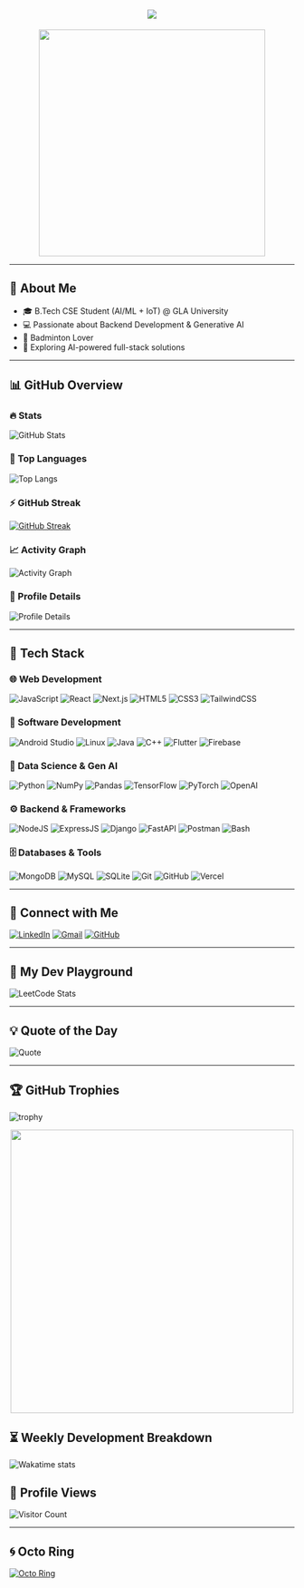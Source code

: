 <!-- Banner / Header -->
<h1 align="center">
  <img src="https://readme-typing-svg.herokuapp.com?size=30&duration=3000&color=00F70D&center=true&vCenter=true&lines=Hi+👋+I'm+Varun+Gupta;AI+%26+ML+Enthusiast;Backend+Developer;Generative+AI+Learner" />
</h1>

<!-- Coding GIF -->
<p align="center">
  <img src="https://media.giphy.com/media/qgQUggAC3Pfv687qPC/giphy.gif" width="400"/>
</p>

---

## 🧠 About Me
- 🎓 B.Tech CSE Student (AI/ML + IoT) @ GLA University  
- 💻 Passionate about Backend Development & Generative AI  
- 🏸 Badminton Lover  
- 🚀 Exploring AI-powered full-stack solutions  

---

## 📊 GitHub Overview

### 🔥 Stats
![GitHub Stats](https://github-readme-stats.vercel.app/api?username=varungupta132&show_icons=true&theme=radical)

### 📂 Top Languages
![Top Langs](https://github-readme-stats.vercel.app/api/top-langs/?username=varungupta132&layout=compact&theme=tokyonight)

### ⚡ GitHub Streak
[![GitHub Streak](https://streak-stats.demolab.com?user=varungupta132&theme=highcontrast)](https://git.io/streak-stats)

### 📈 Activity Graph
![Activity Graph](https://github-readme-activity-graph.vercel.app/graph?username=varungupta132&theme=react-dark)

### 📝 Profile Details
![Profile Details](http://github-profile-summary-cards.vercel.app/api/cards/profile-details?username=varungupta132&theme=tokyonight)

---

## 🧰 Tech Stack

### 🌐 Web Development  
![JavaScript](https://img.shields.io/badge/JavaScript-F7DF1E?style=for-the-badge&logo=javascript&logoColor=black)
![React](https://img.shields.io/badge/React-20232A?style=for-the-badge&logo=react&logoColor=61DAFB)
![Next.js](https://img.shields.io/badge/Next.js-000000?style=for-the-badge&logo=nextdotjs&logoColor=white)
![HTML5](https://img.shields.io/badge/HTML5-E34F26?style=for-the-badge&logo=html5&logoColor=white)
![CSS3](https://img.shields.io/badge/CSS3-1572B6?style=for-the-badge&logo=css3&logoColor=white)
![TailwindCSS](https://img.shields.io/badge/Tailwind_CSS-38B2AC?style=for-the-badge&logo=tailwind-css&logoColor=white)

### 📱 Software Development  
![Android Studio](https://img.shields.io/badge/Android_Studio-3DDC84?style=for-the-badge&logo=android-studio&logoColor=white)
![Linux](https://img.shields.io/badge/Linux-FCC624?style=for-the-badge&logo=linux&logoColor=black)
![Java](https://img.shields.io/badge/Java-ED8B00?style=for-the-badge&logo=openjdk&logoColor=white)
![C++](https://img.shields.io/badge/C++-00599C?style=for-the-badge&logo=cplusplus&logoColor=white)
![Flutter](https://img.shields.io/badge/Flutter-02569B?style=for-the-badge&logo=flutter&logoColor=white)
![Firebase](https://img.shields.io/badge/Firebase-FFCA28?style=for-the-badge&logo=firebase&logoColor=black)

### 🧠 Data Science & Gen AI  
![Python](https://img.shields.io/badge/Python-3776AB?style=for-the-badge&logo=python&logoColor=white)
![NumPy](https://img.shields.io/badge/Numpy-013243?style=for-the-badge&logo=numpy&logoColor=white)
![Pandas](https://img.shields.io/badge/Pandas-150458?style=for-the-badge&logo=pandas&logoColor=white)
![TensorFlow](https://img.shields.io/badge/TensorFlow-FF6F00?style=for-the-badge&logo=tensorflow&logoColor=white)
![PyTorch](https://img.shields.io/badge/PyTorch-EE4C2C?style=for-the-badge&logo=pytorch&logoColor=white)
![OpenAI](https://img.shields.io/badge/OpenAI-412991?style=for-the-badge&logo=openai&logoColor=white)

### ⚙️ Backend & Frameworks  
![NodeJS](https://img.shields.io/badge/Node.js-43853D?style=for-the-badge&logo=node.js&logoColor=white)
![ExpressJS](https://img.shields.io/badge/Express.js-404D59?style=for-the-badge)
![Django](https://img.shields.io/badge/Django-092E20?style=for-the-badge&logo=django&logoColor=white)
![FastAPI](https://img.shields.io/badge/FastAPI-005571?style=for-the-badge&logo=fastapi)
![Postman](https://img.shields.io/badge/Postman-FF6C37?style=for-the-badge&logo=postman&logoColor=white)
![Bash](https://img.shields.io/badge/Bash-121011?style=for-the-badge&logo=gnu-bash&logoColor=white)

### 🗄️ Databases & Tools  
![MongoDB](https://img.shields.io/badge/MongoDB-4EA94B?style=for-the-badge&logo=mongodb&logoColor=white)
![MySQL](https://img.shields.io/badge/MySQL-005C84?style=for-the-badge&logo=mysql&logoColor=white)
![SQLite](https://img.shields.io/badge/SQLite-07405E?style=for-the-badge&logo=sqlite&logoColor=white)
![Git](https://img.shields.io/badge/Git-F05032?style=for-the-badge&logo=git&logoColor=white)
![GitHub](https://img.shields.io/badge/GitHub-181717?style=for-the-badge&logo=github&logoColor=white)
![Vercel](https://img.shields.io/badge/Vercel-000000?style=for-the-badge&logo=vercel&logoColor=white)

---

## 🔗 Connect with Me
[![LinkedIn](https://img.shields.io/badge/LinkedIn-0A66C2?style=for-the-badge&logo=linkedin&logoColor=white)](https://www.linkedin.com/in/varun-gupta-3a1315289/)
[![Gmail](https://img.shields.io/badge/Gmail-D14836?style=for-the-badge&logo=gmail&logoColor=white)](mailto:guptavarun132@gmail.com)
[![GitHub](https://img.shields.io/badge/GitHub-100000?style=for-the-badge&logo=github&logoColor=white)](https://github.com/varungupta132)

---

## 🚀 My Dev Playground
![LeetCode Stats](https://leetcard.jacoblin.cool/_Varun__Gupta_900___?theme=dark&font=Baloo&ext=contest)

---

## 💡 Quote of the Day
![Quote](https://quotes-github-readme.vercel.app/api?type=horizontal&theme=dark)

---
## 🏆 GitHub Trophies
![trophy](https://github-profile-trophy.vercel.app/?username=varungupta132&theme=radical&no-frame=true&no-bg=true&margin-w=4)

<p align="center">
  <img src="https://i.gifer.com/7VE.gif" width="500"/>
</p>

## ⏳ Weekly Development Breakdown
![Wakatime stats](https://github-readme-stats.vercel.app/api/wakatime?username=your_wakatime_username&theme=tokyonight)


## 👀 Profile Views
![Visitor Count](https://komarev.com/ghpvc/?username=varungupta132&color=blue)

---

## 🌀 Octo Ring
[![Octo Ring](https://raw.githubusercontent.com/OctoRing/OctoRing/main/octoring.svg)](https://octoring.vercel.app/)
